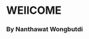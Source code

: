 <html>
    <body>
        <h1>
            WEllCOME
        </h1>
        <h3>
            By Nanthawat Wongbutdi
        </h3>
    </body>
</html>
